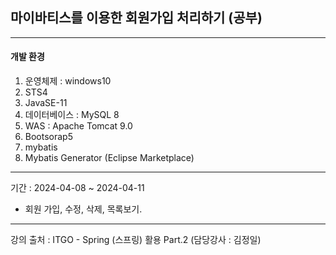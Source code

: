 ## 마이바티스를 이용한 회원가입 처리하기 (공부)
---
#### 개발 환경

1. 운영체제 : windows10
2. STS4
3. JavaSE-11
4. 데이터베이스 : MySQL 8
5. WAS : Apache Tomcat 9.0
6. Bootsorap5
7. mybatis
8. Mybatis Generator (Eclipse Marketplace)
---
기간 : 2024-04-08 ~ 2024-04-11
* 회원 가입, 수정, 삭제, 목록보기.

---
강의 출처 :  ITGO - Spring (스프링) 활용 Part.2 (담당강사 :	김정일)
